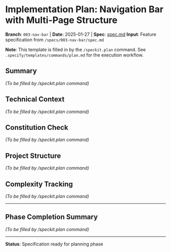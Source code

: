 # Implementation Plan: Navigation Bar with Multi-Page Structure

**Branch**: `003-nav-bar` | **Date**: 2025-01-27 | **Spec**: [spec.md](./spec.md)
**Input**: Feature specification from `/specs/003-nav-bar/spec.md`

**Note**: This template is filled in by the `/speckit.plan` command. See `.specify/templates/commands/plan.md` for the execution workflow.

## Summary

*(To be filled by /speckit.plan command)*

## Technical Context

*(To be filled by /speckit.plan command)*

## Constitution Check

*(To be filled by /speckit.plan command)*

## Project Structure

*(To be filled by /speckit.plan command)*

## Complexity Tracking

*(To be filled by /speckit.plan command)*

---

## Phase Completion Summary

*(To be filled by /speckit.plan command)*

---

**Status**: Specification ready for planning phase


